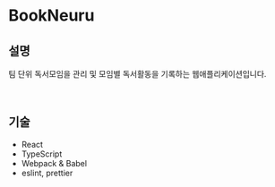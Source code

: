 BookNeuru
=============

설명
-------------
팀 단위 독서모임을 관리 및 모임별 독서활동을 기록하는 웹애플리케이션입니다.    

<br />

기술
-------------
* React
* TypeScript
* Webpack & Babel
* eslint, prettier